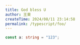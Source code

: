 ```yaml
---
title: God bless U
author: 王東
createTime: 2024/08/11 23:14:58
permalink: /typescript/foo/
---
```


```ts
const a: string = "123";
```
